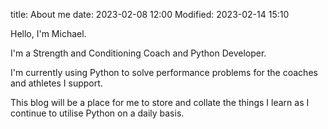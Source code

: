 title: About me
date: 2023-02-08 12:00
Modified: 2023-02-14 15:10

Hello, I'm Michael.

I'm a Strength and Conditioning Coach and Python Developer.

I'm currently using Python to solve performance problems for the coaches and athletes I support.

This blog will be a place for me to store and collate the things I learn as I continue to utilise Python on a daily basis.